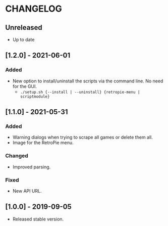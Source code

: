 # CHANGELOG

## Unreleased

* Up to date

## [1.2.0] - 2021-06-01

### Added

- New option to install/uninstall the scripts via the command line. No need for the GUI.
  - `./setup.sh {--install | --uninstall} {retropie-menu | scriptmodule}`

## [1.1.0] - 2021-05-31

### Added

- Warning dialogs when trying to scrape all games or delete them all.
- Image for the RetroPie menu.

### Changed

- Improved parsing.

### Fixed

- New API URL.

## [1.0.0] - 2019-09-05

- Released stable version.
